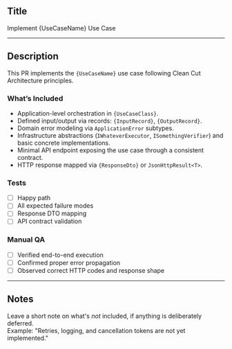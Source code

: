 ## Title

Implement {UseCaseName} Use Case

---

## Description

This PR implements the `{UseCaseName}` use case following Clean Cut Architecture principles.

### What’s Included

- Application-level orchestration in `{UseCaseClass}`.
- Defined input/output via records: `{InputRecord}`, `{OutputRecord}`.
- Domain error modeling via `ApplicationError` subtypes.
- Infrastructure abstractions (`IWhateverExecutor`, `ISomethingVerifier`) and basic concrete implementations.
- Minimal API endpoint exposing the use case through a consistent contract.
- HTTP response mapped via `{ResponseDto}` or `JsonHttpResult<T>`.

### Tests

- [ ] Happy path
- [ ] All expected failure modes
- [ ] Response DTO mapping
- [ ] API contract validation

### Manual QA

- [ ] Verified end-to-end execution
- [ ] Confirmed proper error propagation
- [ ] Observed correct HTTP codes and response shape

---

## Notes

Leave a short note on what's _not_ included, if anything is deliberately deferred.  
Example: "Retries, logging, and cancellation tokens are not yet implemented."
